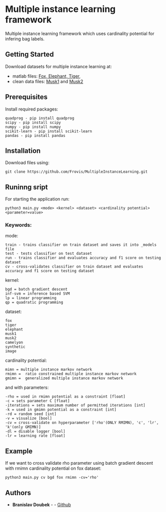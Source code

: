 # Multiple instance learning framework

Multiple instance learning framework which uses cardinality potential for infering bag labels.

## Getting Started
Download datasets for multiple instance learning at:
* matlab files: [Fox, Elephant, Tiger](http://www.cs.columbia.edu/~andrews/mil/datasets.html), 
* clean data files: [Musk1](https://archive.ics.uci.edu/ml/datasets/Musk+(Version+1)) and [Musk2](https://archive.ics.uci.edu/ml/datasets/Musk+(Version+2))

## Prerequisites
Install required packages:
```
quadprog - pip install quadprog
scipy - pip install scipy
numpy - pip install numpy
scikit-learn - pip install scikit-learn
pandas - pip install pandas
```
## Installation
Download files using:
```
git clone https://github.com/Frovis/MultipleInstanceLearning.git
```
## Runinng sript
For starting the application run: 
```
python3 main.py <mode> <kernel> <dataset> <cardinality potential> <parameter=value>
```
### Keywords:
mode:
```
train - trains classifier on train dataset and saves it into _models file
test - tests classifier on test dataset
run - trains classifier and evaluates accuracy and f1 score on testing dataset
cv - cross-validates classifier on train dataset and evaluates accuracy and f1 score on testing dataset
```

kernel:
```
bgd = batch gradient descent
inf-svm = inference based SVM
lp = linear programming
qp = quadratic programming
```
dataset:
```
fox
tiger
elephant
musk1
musk2
camelyon
synthetic
image
```
cardinality potential:
```
mimn = multiple instance markov network
rmimn =  ratio constrained multiple instance markov network
gmimn =  generalized multiple instance markov network
```
and with parameters:
```
-rho = used in rmimn potential as a constraint [float]
-c = sets parameter C [float]
-iterations = sets maximum number of permitted iterations [int]
-k = used in gmimn potential as a constraint [int]
-rd = random seed [int]
-v = visualize [bool]
-cv = cross-validate on hyperparameter ['rho'(ONLY RMIMN), 'c', 'lr', 'k'(only GMIMN)]
-dl = disable logger [bool]
-lr = learning rate [float]
```
## Example
If we want to cross validate rho parameter using batch gradient descent with rmimn cardinality potential on fox dataset:
```
python3 main.py cv bgd fox rmimn -cv='rho'
```


## Authors

* **Branislav Doubek** -  - [Github](https://github.com/Frovis)
